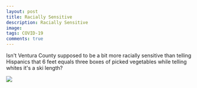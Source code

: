 ```yaml
---
layout: post
title: Racially Sensitive
description: Racially Sensitive
image: 
tags: COVID-19
comments: true
---
```

Isn't Ventura County supposed to be a bit more racially sensitive than
telling Hispanics that 6 feet equals three boxes of picked vegetables
while telling whites it's a ski length?

![](https://lh4.googleusercontent.com/qoGpMNKHNd4rUdtUr0UzNjRE3RfriroFiLB6GYG1vjMitmj98_fiGS_7Q0CbMRYx27PN9xI1zRiDETXsX3_8VchR3rEwQ8YxsATSMFy01mKS5RYazg=w1280)
